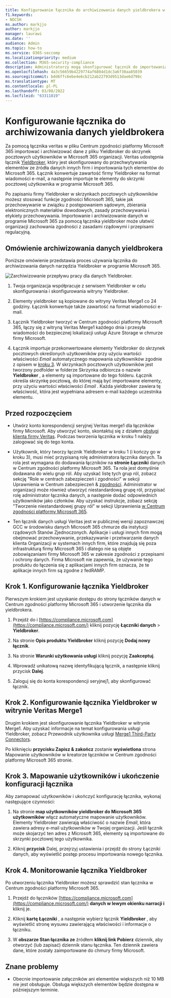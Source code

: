 ```yaml
---
title: Konfigurowanie łącznika do archiwizowania danych yieldbrokera w Microsoft 365
f1.keywords:
- NOCSH
ms.author: markjjo
author: markjjo
manager: laurawi
ms.date: ''
audience: Admin
ms.topic: how-to
ms.service: O365-seccomp
ms.localizationpriority: medium
ms.collection: M365-security-compliance
description: Administratorzy mogą skonfigurować łącznik do importowania i archiwizowania danych firmy Yieldbroker z veritas do Microsoft 365. Ten łącznik umożliwia archiwizowanie danych ze źródeł danych innych firm w Microsoft 365. Po zarchiwizować te dane możesz zarządzać danymi innych firm za pomocą funkcji zgodności, takich jak archiwizacja ze względu na przepisy prawne, wyszukiwanie zawartości i zasady przechowywania.
ms.openlocfilehash: 4a3c56659b4229774af6804d1dc3a6f30aa85039
ms.sourcegitcommit: bdd6ffc6ebe4e6cb212ab22793d9513dae6d798c
ms.translationtype: MT
ms.contentlocale: pl-PL
ms.lasthandoff: 03/08/2022
ms.locfileid: "63311819"
---
```

# <a name="set-up-a-connector-to-archive-yieldbroker-data"></a>Konfigurowanie łącznika do archiwizowania danych yieldbrokera

Za pomocą łącznika veritas w pliku Centrum zgodności platformy Microsoft 365 importować i archiwizować dane z pliku Yieldbroker do skrzynek pocztowych użytkowników w Microsoft 365 organizacji. Veritas udostępnia łącznik [Yieldbroker](https://globanet.com/yieldbroker/), który jest skonfigurowany do przechwytywania elementów ze źródła danych innych firm i importowania tych elementów do Microsoft 365. Łącznik konwertuje zawartość firmy Yieldbroker na format wiadomości e-mail, a następnie importuje te elementy do skrzynki pocztowej użytkownika w programie Microsoft 365.

Po zapisaniu firmy Yieldbroker w skrzynkach pocztowych użytkowników możesz stosować funkcje zgodności Microsoft 365, takie jak przechowywanie w związku z postępowaniem sądowym, zbierania elektronicznych materiałów dowodowych, zasady przechowywania i etykiety przechowywania. Importowanie i archiwizowanie danych w programie Microsoft 365 za pomocą łącznika yieldbroker może ułatwić organizacji zachowania zgodności z zasadami rządowymi i przepisami regulacyjną.

## <a name="overview-of-archiving-yieldbroker-data"></a>Omówienie archiwizowania danych yieldbrokera

Poniższe omówienie przedstawia proces używania łącznika do archiwizowania danych narzędzia Yieldbroker w programie Microsoft 365.

![Zarchiwizowanie przepływu pracy dla danych Yieldbroker.](../media/YieldbrokerConnectorWorkflow.png)

1. Twoja organizacja współpracuje z serwisem Yieldbroker w celu skonfigurowania i skonfigurowania witryny Yieldbroker.

2. Elementy yieldbroker są kopiowane do witryny Veritas Merge1 co 24 godziny. Łącznik konwertuje także zawartość na format wiadomości e-mail.

3. Łącznik Yieldbroker tworzyć w Centrum zgodności platformy Microsoft 365, łączy się z witryną Veritas Merge1 każdego dnia i przesyła wiadomości do bezpiecznej lokalizacji usługi Azure Storage w chmurze firmy Microsoft.

4. Łącznik importuje przekonwertowane elementy Yieldbroker do skrzynek pocztowych określonych użytkowników przy użyciu wartości właściwości *Email* automatycznego mapowania użytkowników zgodnie z opisem w [kroku 3](#step-3-map-users-and-complete-the-connector-setup). W skrzynkach pocztowych użytkowników jest tworzony podfolder w folderze Skrzynka odbiorcza o nazwie **Yieldbroker** , a elementy są importowane do tego folderu. Łącznik określa skrzynkę pocztową, do której mają być importowane elementy, przy użyciu wartości właściwości *Email* . Każda yieldbroker zawiera tę właściwość, która jest wypełniana adresem e-mail każdego uczestnika elementu.

## <a name="before-you-begin"></a>Przed rozpoczęciem

- Utwórz konto korespondencji seryjnej Veritas merge1 dla łączników firmy Microsoft. Aby utworzyć konto, skontaktuj się z działem [obsługi klienta firmy Veritas](https://www.veritas.com/content/support/). Podczas tworzenia łącznika w kroku 1 należy zalogować się do tego konta.

- Użytkownik, który tworzy łącznik Yieldbroker w kroku 1 (i kończy go w kroku 3), musi mieć przypisaną rolę administratora łącznika danych. Ta rola jest wymagana do dodawania łączników na **stronie Łączniki** danych w Centrum zgodności platformy Microsoft 365. Ta rola jest domyślnie dodawana do wielu grup ról. Aby uzyskać listę tych grup ról, zobacz sekcję "Role w centrach zabezpieczeń i zgodności" w sekcji Uprawnienia w Centrum zabezpieczeń & [zgodności](../security/office-365-security/permissions-in-the-security-and-compliance-center.md#roles-in-the-security--compliance-center). Administrator w organizacji może również utworzyć niestandardową grupę ról, przypisać rolę administrator łącznika danych, a następnie dodać odpowiednich użytkowników jako członków. Aby uzyskać instrukcje, zobacz sekcję "Tworzenie niestandardowej grupy ról" w sekcji Uprawnienia [w Centrum zgodności platformy Microsoft 365](microsoft-365-compliance-center-permissions.md#create-a-custom-role-group).

- Ten łącznik danych usługi Veritas jest w publicznej wersji zapoznawczej GCC w środowisku danych Microsoft 365 chmurze dla instytucji rządowych Stanów Zjednoczonych. Aplikacje i usługi innych firm mogą obejmować przechowywanie, przekazywanie i przetwarzanie danych klienta Organizacji w systemach innych firm, które znajdują się poza infrastrukturą firmy Microsoft 365 i dlatego nie są objęte zobowiązaniami firmy Microsoft 365 w zakresie zgodności z przepisami i ochrony danych. Firma Microsoft nie zapewnia, że używanie tego produktu do łączenia się z aplikacjami innych firm oznacza, że te aplikacje innych firm są zgodne z fedRAMP.

## <a name="step-1-set-up-the-yieldbroker-connector"></a>Krok 1. Konfigurowanie łącznika Yieldbroker

Pierwszym krokiem jest uzyskanie dostępu do strony  łączników danych w Centrum zgodności platformy Microsoft 365 i utworzenie łącznika dla yieldbrokera.

1. Przejdź do i [https://compliance.microsoft.com](https://compliance.microsoft.com/) kliknij pozycję **Łączniki danych** &gt; **Yieldbroker**.

2. Na stronie **Opis produktu Yieldbroker** kliknij pozycję **Dodaj nowy łącznik**.

3. Na stronie **Warunki użytkowania usługi** kliknij pozycję **Zaakceptuj**.

4. Wprowadź unikatową nazwę identyfikującą łącznik, a następnie kliknij przycisk **Dalej**.

5. Zaloguj się do konta korespondencji seryjnej1, aby skonfigurować łącznik.

## <a name="step-2-configure-the-yieldbroker-connector-on-the-veritas-merge1-site"></a>Krok 2. Konfigurowanie łącznika Yieldbroker w witrynie Veritas Merge1

Drugim krokiem jest skonfigurowanie łącznika Yieldbroker w witrynie Merge1. Aby uzyskać informacje na temat konfigurowania usługi Yieldbroker, zobacz Przewodnik użytkownika usługi [Merge1 Third-Party Connectors](https://docs.ms.merge1.globanetportal.com/Merge1%20Third-Party%20Connectors%20Yieldbroker%20User%20Guide%20.pdf).

Po kliknięciu **przycisku Zapisz & zakończ** zostanie **wyświetlona** strona Mapowanie użytkowników w kreatorze łączników w Centrum zgodności platformy Microsoft 365 stronie.

## <a name="step-3-map-users-and-complete-the-connector-setup"></a>Krok 3. Mapowanie użytkowników i ukończenie konfiguracji łącznika

Aby zamapować użytkowników i ukończyć konfigurację łącznika, wykonaj następujące czynności:

1. Na stronie **map użytkowników yieldbroker do Microsoft 365 użytkowników** włącz automatyczne mapowanie użytkowników. Elementy Yieldbroker zawierają właściwość o nazwie *Email*, która zawiera adresy e-mail użytkowników w Twojej organizacji. Jeśli łącznik może skojarzyć ten adres z Microsoft 365, elementy są importowane do skrzynki pocztowej tego użytkownika.

2. Kliknij **przycisk** Dalej, przejrzyj ustawienia i przejdź do strony Łączniki danych, aby wyświetlić postęp procesu importowania nowego łącznika.

## <a name="step-4-monitor-the-yieldbroker-connector"></a>Krok 4. Monitorowanie łącznika Yieldbroker

Po utworzeniu łącznika Yieldbroker możesz sprawdzić stan łącznika w Centrum zgodności platformy Microsoft 365.

1. Przejdź do łączników [https://compliance.microsoft.com](https://compliance.microsoft.com/) **danych w lewym okienku narracji i** kliknij je.

2. Kliknij **kartę Łączniki** , a następnie wybierz łącznik **Yieldbroker** , aby wyświetlić stronę wysuwu zawierającą właściwości i informacje o łączniku.

3. W **obszarze Stan łącznika ze** źródłem **kliknij link Pobierz** dziennik, aby otworzyć (lub zapisać) dziennik stanu łącznika. Ten dziennik zawiera dane, które zostały zaimportowane do chmury firmy Microsoft.

## <a name="known-issues"></a>Znane problemy

- Obecnie importowanie załączników ani elementów większych niż 10 MB nie jest obsługuje. Obsługa większych elementów będzie dostępna w późniejszym terminie.
